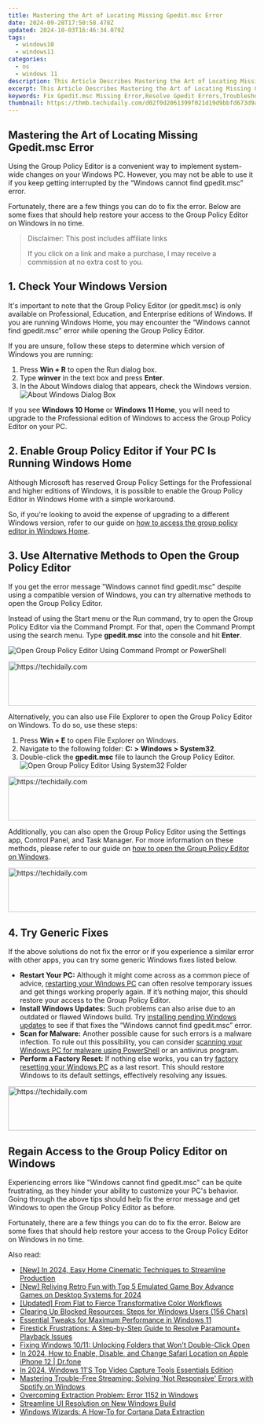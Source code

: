 ```yaml
---
title: Mastering the Art of Locating Missing Gpedit.msc Error
date: 2024-09-28T17:50:58.478Z
updated: 2024-10-03T16:46:34.079Z
tags:
  - windows10
  - windows11
categories:
  - os
  - windows 11
description: This Article Describes Mastering the Art of Locating Missing Gpedit.msc Error
excerpt: This Article Describes Mastering the Art of Locating Missing Gpedit.msc Error
keywords: Fix Gpedit.msc Missing Error,Resolve Gpedit Errors,Troubleshoot Gpedit.msc Issue,Locate Gpedit Faulty Windows,Mend Gpedit Access Failures,Correct Disabled Group Policy,Address Gpedit Application Problems
thumbnail: https://thmb.techidaily.com/d02f0d2061399f021d19d9bbfd673d9a86e50237396b8522657b45e5482dbe37.jpg
---
```


## Mastering the Art of Locating Missing Gpedit.msc Error

 Using the Group Policy Editor is a convenient way to implement system-wide changes on your Windows PC. However, you may not be able to use it if you keep getting interrupted by the “Windows cannot find gpedit.msc” error.

 Fortunately, there are a few things you can do to fix the error. Below are some fixes that should help restore your access to the Group Policy Editor on Windows in no time.

>  Disclaimer: This post includes affiliate links
>
>  If you click on a link and make a purchase, I may receive a commission at no extra cost to you.
>

## 1\. Check Your Windows Version

 It's important to note that the Group Policy Editor (or gpedit.msc) is only available on Professional, Education, and Enterprise editions of Windows. If you are running Windows Home, you may encounter the “Windows cannot find gpedit.msc” error while opening the Group Policy Editor.

 If you are unsure, follow these steps to determine which version of Windows you are running:

1. Press **Win + R** to open the Run dialog box.
2. Type **winver** in the text box and press **Enter**.
3. In the About Windows dialog that appears, check the Windows version.  
![About Windows Dialog Box](https://static1.makeuseofimages.com/wordpress/wp-content/uploads/2023/08/about-windows-dialog-box.jpg)

 If you see **Windows 10 Home** or **Windows 11 Home**, you will need to upgrade to the Professional edition of Windows to access the Group Policy Editor on your PC.

## 2\. Enable Group Policy Editor if Your PC Is Running Windows Home

 Although Microsoft has reserved Group Policy Settings for the Professional and higher editions of Windows, it is possible to enable the Group Policy Editor in Windows Home with a simple workaround.

 So, if you're looking to avoid the expense of upgrading to a different Windows version, refer to our guide on [how to access the group policy editor in Windows Home](https://www.makeuseof.com/tag/access-group-policy-editor-even-windows-home-settings-try/).

## 3\. Use Alternative Methods to Open the Group Policy Editor

 If you get the error message "Windows cannot find gpedit.msc" despite using a compatible version of Windows, you can try alternative methods to open the Group Policy Editor.

 Instead of using the Start menu or the Run command, try to open the Group Policy Editor via the Command Prompt. For that, open the Command Prompt using the search menu. Type **gpedit.msc** into the console and hit **Enter**.

![Open Group Policy Editor Using Command Prompt or PowerShell](https://static1.makeuseofimages.com/wordpress/wp-content/uploads/2022/12/open-group-policy-editor-using-command-prompt-or-powershell.jpg)

<!-- affiliate ads begin -->
<a href="https://appsumo.8odi.net/c/5597632/2111964/7443" target="_top" id="2111964">
  <img src="//a.impactradius-go.com/display-ad/7443-2111964" border="0" alt="https://techidaily.com" width="728" height="90"/>
</a>
<img height="0" width="0" src="https://appsumo.8odi.net/i/5597632/2111964/7443" style="position:absolute;visibility:hidden;" border="0" />
<!-- affiliate ads end -->

 Alternatively, you can also use File Explorer to open the Group Policy Editor on Windows. To do so, use these steps:

1. Press **Win + E** to open File Explorer on Windows.
2. Navigate to the following folder: **C: > Windows > System32**.
3. Double-click the **gpedit.msc** file to launch the Group Policy Editor.  
![Open Group Policy Editor Using System32 Folder](https://static1.makeuseofimages.com/wordpress/wp-content/uploads/2022/12/open-group-policy-editor-using-system32-folder.jpg)

<!-- affiliate ads begin -->
<a href="https://ephamedtechinc.pxf.io/c/5597632/2137208/26400" target="_top" id="2137208">
  <img src="//a.impactradius-go.com/display-ad/26400-2137208" border="0" alt="https://techidaily.com" width="728" height="90"/>
</a>
<img height="0" width="0" src="https://ephamedtechinc.pxf.io/i/5597632/2137208/26400" style="position:absolute;visibility:hidden;" border="0" />
<!-- affiliate ads end -->

 Additionally, you can also open the Group Policy Editor using the Settings app, Control Panel, and Task Manager. For more information on these methods, please refer to our guide on [how to open the Group Policy Editor on Windows](https://www.makeuseof.com/windows-11-open-local-group-policy-editor/).

<!-- affiliate ads begin -->
<a href="https://aligracehair.sjv.io/c/5597632/1885947/19272" target="_top" id="1885947">
  <img src="//a.impactradius-go.com/display-ad/19272-1885947" border="0" alt="https://techidaily.com" width="728" height="90"/>
</a>
<img height="0" width="0" src="https://aligracehair.sjv.io/i/5597632/1885947/19272" style="position:absolute;visibility:hidden;" border="0" />
<!-- affiliate ads end -->

## 4\. Try Generic Fixes

 If the above solutions do not fix the error or if you experience a similar error with other apps, you can try some generic Windows fixes listed below.

* **Restart Your PC:** Although it might come across as a common piece of advice, [restarting your Windows PC](https://www.makeuseof.com/windows-restart-methods/) can often resolve temporary issues and get things working properly again. If it’s nothing major, this should restore your access to the Group Policy Editor.
* **Install Windows Updates:** Such problems can also arise due to an outdated or flawed Windows build. Try [installing pending Windows updates](https://www.makeuseof.com/update-windows-manually/) to see if that fixes the “Windows cannot find gpedit.msc” error.
* **Scan for Malware:** Another possible cause for such errors is a malware infection. To rule out this possibility, you can consider [scanning your Windows PC for malware using PowerShell](https://www.makeuseof.com/how-to-use-powershell-to-scan-windows-10-for-malware/) or an antivirus program.
* **Perform a Factory Reset:** If nothing else works, you can try [factory resetting your Windows PC](https://www.makeuseof.com/tag/4-ways-factory-reset-windows-computer/) as a last resort. This should restore Windows to its default settings, effectively resolving any issues.

<!-- affiliate ads begin -->
<a href="https://unicoeye.pxf.io/c/5597632/2134223/18498" target="_top" id="2134223">
  <img src="//a.impactradius-go.com/display-ad/18498-2134223" border="0" alt="https://techidaily.com" width="728" height="90"/>
</a>
<img height="0" width="0" src="https://unicoeye.pxf.io/i/5597632/2134223/18498" style="position:absolute;visibility:hidden;" border="0" />
<!-- affiliate ads end -->

## Regain Access to the Group Policy Editor on Windows

 Experiencing errors like "Windows cannot find gpedit.msc" can be quite frustrating, as they hinder your ability to customize your PC's behavior. Going through the above tips should help fix the error message and get Windows to open the Group Policy Editor as before.

 Fortunately, there are a few things you can do to fix the error. Below are some fixes that should help restore your access to the Group Policy Editor on Windows in no time.

<ins class="adsbygoogle"
      style="display:block"
      data-ad-client="ca-pub-7571918770474297"
      data-ad-slot="8358498916"
      data-ad-format="auto"
      data-full-width-responsive="true"></ins>
    

<span class="atpl-alsoreadstyle">Also read:</span>
<div><ul>
<li><a href="https://vp-tips.techidaily.com/new-in-2024-easy-home-cinematic-techniques-to-streamline-production/"><u>[New] In 2024, Easy Home Cinematic Techniques to Streamline Production</u></a></li>
<li><a href="https://screen-recording.techidaily.com/new-reliving-retro-fun-with-top-5-emulated-game-boy-advance-games-on-desktop-systems-for-2024/"><u>[New] Reliving Retro Fun with Top 5 Emulated Game Boy Advance Games on Desktop Systems for 2024</u></a></li>
<li><a href="https://some-knowledge.techidaily.com/updated-from-flat-to-fierce-transformative-color-workflows/"><u>[Updated] From Flat to Fierce Transformative Color Workflows</u></a></li>
<li><a href="https://win11-tips.techidaily.com/clearing-up-blocked-resources-steps-for-windows-users-156-chars/"><u>Clearing Up Blocked Resources: Steps for Windows Users (156 Chars)</u></a></li>
<li><a href="https://win11-tips.techidaily.com/essential-tweaks-for-maximum-performance-in-windows-11/"><u>Essential Tweaks for Maximum Performance in Windows 11</u></a></li>
<li><a href="https://techno-recovery.techidaily.com/firestick-frustrations-a-step-by-step-guide-to-resolve-paramountplus-playback-issues/"><u>Firestick Frustrations: A Step-by-Step Guide to Resolve Paramount+ Playback Issues</u></a></li>
<li><a href="https://win11-tips.techidaily.com/fixing-windows-1011-unlocking-folders-that-wont-double-click-open/"><u>Fixing Windows 10/11: Unlocking Folders that Won't Double-Click Open</u></a></li>
<li><a href="https://iphone-location.techidaily.com/in-2024-how-to-enable-disable-and-change-safari-location-on-apple-iphone-12-drfone-by-drfone-virtual-ios/"><u>In 2024, How to Enable, Disable, and Change Safari Location on Apple iPhone 12 | Dr.fone</u></a></li>
<li><a href="https://video-capture.techidaily.com/in-2024-windows-11s-top-video-capture-tools-essentials-edition/"><u>In 2024, Windows 11'S Top Video Capture Tools Essentials Edition</u></a></li>
<li><a href="https://tech-savvy.techidaily.com/mastering-trouble-free-streaming-solving-not-responsive-errors-with-spotify-on-windows/"><u>Mastering Trouble-Free Streaming: Solving 'Not Responsive' Errors with Spotify on Windows</u></a></li>
<li><a href="https://win11-tips.techidaily.com/overcoming-extraction-problem-error-1152-in-windows/"><u>Overcoming Extraction Problem: Error 1152 in Windows</u></a></li>
<li><a href="https://win11-tips.techidaily.com/streamline-ui-resolution-on-new-windows-build/"><u>Streamline UI Resolution on New Windows Build</u></a></li>
<li><a href="https://win11-tips.techidaily.com/windows-wizards-a-how-to-for-cortana-data-extraction/"><u>Windows Wizards: A How-To for Cortana Data Extraction</u></a></li>
</ul></div>

